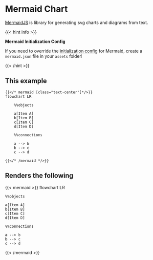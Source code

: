 # Mermaid Chart

[MermaidJS](https://mermaid-js.github.io/) is library for generating svg charts and diagrams from text.

{{< hint info >}}

**Mermaid Initialization Config**

If you need to override the [initialization config](https://mermaid-js.github.io/mermaid/#/Setup) for Mermaid,
create a `mermaid.json` file in your `assets` folder!

{{< /hint >}}

## This example

```tpl
{{</* mermaid [class="text-center"]*/>}}
flowchart LR

    %%objects

    a[Item A]
    b[Item B]
    c[Item C]
    d[Item D]

    %%connections

    a --> b
    b --> c
    c --> d

{{</* /mermaid */>}}
```

## Renders the following

{{< mermaid >}}
flowchart LR

    %%objects

    a[Item A]
    b[Item B]
    c[Item C]
    d[Item D]

    %%connections

    a --> b
    b --> c
    c --> d

{{< /mermaid >}}

